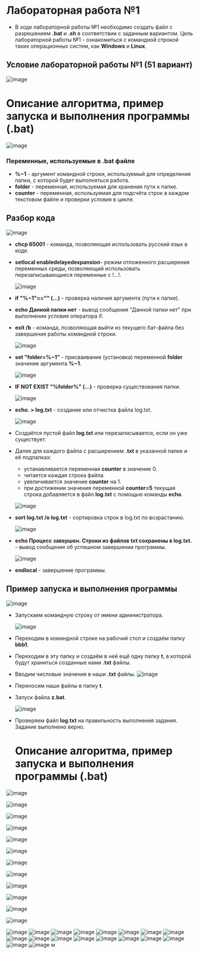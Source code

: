 # Лабораторная работа №1
* В ходе лабораторной работы №1 необходимо создать файл с разрешением **.bat** и **.sh** в соответствии с заданным вариантом.
Цель лабораторной работы №1 - ознакомиться с командной строкой таких операционных систем, как **Windows** и **Linux**.
## Условие лабораторной работы №1 (51 вариант)
 ![image](https://github.com/iis-32170x/RPIIS/blob/%D0%9F%D1%88%D0%B5%D0%BD%D0%BE%D0%B2_%D0%95/Screens/%D0%A1%D0%BD%D0%B8%D0%BC%D0%BE%D0%BA%20%D1%8D%D0%BA%D1%80%D0%B0%D0%BD%D0%B0%202023-10-21%20121441.png)
# Описание алгоритма, пример запуска и выполнения программы (.bat)
 ![image](https://github.com/iis-32170x/RPIIS/blob/%D0%9F%D1%88%D0%B5%D0%BD%D0%BE%D0%B2_%D0%95/Screens/%D0%A1%D0%BD%D0%B8%D0%BC%D0%BE%D0%BA%20%D1%8D%D0%BA%D1%80%D0%B0%D0%BD%D0%B0%202023-10-21%20140946.png)
### Переменные, используемые в **.bat** файле
* **%~1** - аргумент командной строки, используемый для определения папки, с которой будет выполняться работа.
* **folder** - переменная, используемая для хранения пути к папке.
* **соunter** - переменная, используемая для подсчёта строк в каждом текстовом файле и проверки условия в цикле.
## Разбор кода
 ![image](https://github.com/iis-32170x/RPIIS/blob/%D0%9F%D1%88%D0%B5%D0%BD%D0%BE%D0%B2_%D0%95/Screens/%D0%A1%D0%BD%D0%B8%D0%BC%D0%BE%D0%BA%20%D1%8D%D0%BA%D1%80%D0%B0%D0%BD%D0%B0%202023-10-21%20143854.png)
* **chcp 65001** - команда, позволяющая использовать русский язык в коде.
* **setlocal enabledelayedexpansion**- режим отложенного расширения переменных среды, позволяющий использовать перезаписывающиеся переменные с !...!.

  ![image](https://github.com/iis-32170x/RPIIS/blob/%D0%9F%D1%88%D0%B5%D0%BD%D0%BE%D0%B2_%D0%95/Screens/%D0%A1%D0%BD%D0%B8%D0%BC%D0%BE%D0%BA%20%D1%8D%D0%BA%D1%80%D0%B0%D0%BD%D0%B0%202023-10-21%20143940.png) 
* **if "%~1"=="" (...)** - проверка наличия аргумента (пути к папке).
* **echo Данной папки нет** - вывод сообщения "Данной папки нет" при выполнении условия оператора if.
* **exit /b** - команда, позволяющая выйти из текущего бат-файла без завершения работы командной строки.

  ![image](https://github.com/iis-32170x/RPIIS/blob/%D0%9F%D1%88%D0%B5%D0%BD%D0%BE%D0%B2_%D0%95/Screens/%D0%A1%D0%BD%D0%B8%D0%BC%D0%BE%D0%BA%20%D1%8D%D0%BA%D1%80%D0%B0%D0%BD%D0%B0%202023-10-21%20143951.png) 
* **set "folder=%~1"** - присваивание (установка) переменной **folder** значение аргумента **%~1**.
  
  ![image](https://github.com/iis-32170x/RPIIS/blob/%D0%9F%D1%88%D0%B5%D0%BD%D0%BE%D0%B2_%D0%95/Screens/%D0%A1%D0%BD%D0%B8%D0%BC%D0%BE%D0%BA%20%D1%8D%D0%BA%D1%80%D0%B0%D0%BD%D0%B0%202023-10-21%20144001.png)
* **IF NOT EXIST "%folder%" (...)** - проверка существования папки.
  
  ![image](https://github.com/iis-32170x/RPIIS/blob/%D0%9F%D1%88%D0%B5%D0%BD%D0%BE%D0%B2_%D0%95/Screens/%D0%A1%D0%BD%D0%B8%D0%BC%D0%BE%D0%BA%20%D1%8D%D0%BA%D1%80%D0%B0%D0%BD%D0%B0%202023-10-21%20144008.png)
* **echo. > log.txt** - создание или отчистка файла log.txt.
  
  ![image](https://github.com/iis-32170x/RPIIS/blob/%D0%9F%D1%88%D0%B5%D0%BD%D0%BE%D0%B2_%D0%95/Screens/%D0%A1%D0%BD%D0%B8%D0%BC%D0%BE%D0%BA%20%D1%8D%D0%BA%D1%80%D0%B0%D0%BD%D0%B0%202023-10-21%20144025.png) 
* Создаётся пустой файл **log.txt** или перезаписывается, если он уже существует.
* Далее для каждого файла с расширением **.txt**  в указанной папке и её подпапках:
   * устанавливается переменная **counter** в значение 0.
   * читается каждая строка файла.
   * увеличивается значение **counter** на 1.
   * при достижении значения переменной **counter=5** текущая строка добавляется в файл **log.txt** с помощью команды **echo**.

  ![image](https://github.com/iis-32170x/RPIIS/blob/%D0%9F%D1%88%D0%B5%D0%BD%D0%BE%D0%B2_%D0%95/Screens/%D0%A1%D0%BD%D0%B8%D0%BC%D0%BE%D0%BA%20%D1%8D%D0%BA%D1%80%D0%B0%D0%BD%D0%B0%202023-10-21%20144033.png)
* **sort log.txt /o log.txt** - сортировка строк в log.txt по возрастанию.
  
  ![image](https://github.com/iis-32170x/RPIIS/blob/%D0%9F%D1%88%D0%B5%D0%BD%D0%BE%D0%B2_%D0%95/Screens/%D0%A1%D0%BD%D0%B8%D0%BC%D0%BE%D0%BA%20%D1%8D%D0%BA%D1%80%D0%B0%D0%BD%D0%B0%202023-10-21%20144043.png)
* **echo Процесс завершен. Строки из файлов txt сохранены в log.txt.** - вывод сообщения об успешном завершении программы.
  
  ![image](https://github.com/iis-32170x/RPIIS/blob/%D0%9F%D1%88%D0%B5%D0%BD%D0%BE%D0%B2_%D0%95/Screens/%D0%A1%D0%BD%D0%B8%D0%BC%D0%BE%D0%BA%20%D1%8D%D0%BA%D1%80%D0%B0%D0%BD%D0%B0%202023-10-21%20144138.png) 
 * **endlocal** - завершение программы.
 ## Пример запуска и выполнения программы
  ![image](https://github.com/iis-32170x/RPIIS/blob/%D0%9F%D1%88%D0%B5%D0%BD%D0%BE%D0%B2_%D0%95/Screens/%D0%A1%D0%BD%D0%B8%D0%BC%D0%BE%D0%BA%20%D1%8D%D0%BA%D1%80%D0%B0%D0%BD%D0%B0%202023-10-21%20171332.png)
* Запускаем командную строку от имени администратора.
  
  ![image](https://github.com/iis-32170x/RPIIS/blob/%D0%9F%D1%88%D0%B5%D0%BD%D0%BE%D0%B2_%D0%95/Screens/%D0%A1%D0%BD%D0%B8%D0%BC%D0%BE%D0%BA%20%D1%8D%D0%BA%D1%80%D0%B0%D0%BD%D0%B0%202023-10-21%20173602.png)
* Переходим в командной строке на рабочий стол и создаём папку **bbb1**.
* Переходим в эту папку и создаём в ней ещё одну папку **t**, в которой будут храниться созданные нами **.txt** файлы.
* Вводим числовые значения в наши **.txt** файлы.
 ![image](https://github.com/iis-32170x/RPIIS/blob/%D0%9F%D1%88%D0%B5%D0%BD%D0%BE%D0%B2_%D0%95/Screens/%D0%A1%D0%BD%D0%B8%D0%BC%D0%BE%D0%BA%20%D1%8D%D0%BA%D1%80%D0%B0%D0%BD%D0%B0%202023-10-21%20173804.png)
* Переносим наши файлы в папку **t**.
* Запуск файла **z.bat**.

   ![image](https://github.com/iis-32170x/RPIIS/blob/%D0%9F%D1%88%D0%B5%D0%BD%D0%BE%D0%B2_%D0%95/Screens/%D0%A1%D0%BD%D0%B8%D0%BC%D0%BE%D0%BA%20%D1%8D%D0%BA%D1%80%D0%B0%D0%BD%D0%B0%202023-10-21%20174942.png)
* Проверяем файл **log.txt** на правильность выполнения задания.
  Задание выполнено верно.
  # Описание алгоритма, пример запуска и выполнения программы (.bat)
 ![image]()

 
 ![image]()
 
 ![image]()
 
 ![image]()
 
 ![image]()
 
 ![image]()
 
 ![image]()
 
 ![image]()
 
 ![image]()
 
 ![image]()
 
 ![image]()
 
 ![image]()
 
 ![image]()
 ![image]()
 ![image]()
 ![image]()
 ![image]()
 ![image]()
 ![image]()
 ![image]()
 ![image]()
 ![image]()
 ![image]()
 ![image]()
 ![image]()
 ![image]()
 ![image]()
 ![image]()
 ![image]()
 ![image]()
м




















































































































 
